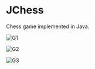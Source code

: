 # JChess
Chess game implemented in Java.

![G1](https://drive.google.com/uc?export=view&id=1CqQ_e1lITk3p_pZK8pYDRtGzWWa1HngJ)

![G2](https://drive.google.com/uc?export=view&id=<FILE_ID>)

![G3](https://drive.google.com/uc?export=view&id=<FILE_ID>)
